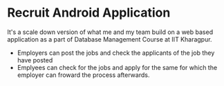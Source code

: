 # Recruit Android Application
It's a scale down version of what me and my team build on a web based application as a part of Database Management Course at IIT Kharagpur.
* Employers can post the jobs and check the applicants of the job they have posted
* Emplyees can check for the jobs and apply for the same for which the employer can froward the process afterwards.
